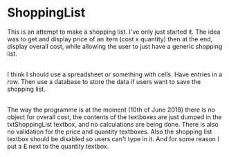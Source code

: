 # ShoppingList
This is an attempt to make a shopping list. I've only just started it. The idea was to get and display price of an item (cost x quantity) then at the end, display overall cost, while allowing the user to just have a generic shopping list.<br/><br/>

I think I should use a spreadsheet or something with cells. Have entries in a row. Then use a database to store the data if users want to save the shopping list. <br/><br/>

The way the programme is at the moment (10th of June 2018) there is no object for overall cost, the contents of the textboxes are just dumped in the txtShoppingList textbox, and no calculations are being done. There is also no validation for the price and quantity textboxes. Also the shopping list textbox should be disabled so users can't type in it. And for some reason I put a £ next to the quantity textbox.
